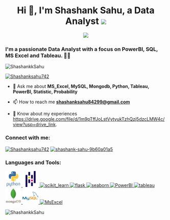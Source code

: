 <h1 align="center">Hi 👋, I'm Shashank Sahu, a Data Analyst <span><img src="https://media3.giphy.com/media/v1.Y2lkPTc5MGI3NjExZHRtcm44eTAxeDk1aWJua29qcDhhbHMzZjdwaWNvYXdyNDJnODRhZiZlcD12MV9pbnRlcm5hbF9naWZfYnlfaWQmY3Q9Zw/ADD4w6XgqLBJohQdBK/giphy.webp" width="100"></span></h1>
<p align="center">
  <img src="https://media1.giphy.com/media/v1.Y2lkPTc5MGI3NjExdzFxMWs0aDdhajJwczdnbWttamJrczFnd2E3N2h3bzd1eDB1dTh2NCZlcD12MV9pbnRlcm5hbF9naWZfYnlfaWQmY3Q9Zw/0lGd2OXXHe4tFhb7Wh/giphy.webp" width="480"></span></h1>
<p align="center">
<h3>I'm a passionate Data Analyst with a focus on PowerBI, SQL, MS Excel and Tableau. 🤖✨</h3>

<p align="left"> <img src="https://komarev.com/ghpvc/?username=ShashankkSahu&label=Profile%20views&color=0e75b6&style=flat" alt="ShashankkSahu" /> </p>

<p align="left"> <a href="https://twitter.com/Shashanksahu742" target="blank"><img src="https://img.shields.io/twitter/follow/Shashanksahu742?logo=twitter&style=for-the-badge" alt="Shashanksahu742" /></a> </p>

- 💬 Ask me about **MS_Excel, MySQL, Mongodb, Python, Tableau, PowerBI, Statistic, Probability**

- 📫 How to reach me **shashanksahu84299@gmail.com**

- 📄 Know about my experiences https://drive.google.com/file/d/1m9pTffJoLstVytyukTzhQzj5dzcLMW4c/view?usp=drive_link.

<h3 align="left">Connect with me:</h3>
<p align="left">
<a href="https://twitter.com/Shashanksahu742" target="blank"><img align="center" src="https://raw.githubusercontent.com/rahuldkjain/github-profile-readme-generator/master/src/images/icons/Social/twitter.svg" alt="Shashanksahu742" height="30" width="40" /></a>
<a href="https://linkedin.com/in/shashank-sahu-9b60a01a5" target="blank"><img align="center" src="https://raw.githubusercontent.com/rahuldkjain/github-profile-readme-generator/master/src/images/icons/Social/linked-in-alt.svg" alt="shashank-sahu-9b60a01a5" height="30" width="40" /></a>
</p>

<h3 align="left">Languages and Tools:</h3>
<p align="left"> <a href="https://www.python.org" target="_blank" rel="noreferrer"> <img src="https://raw.githubusercontent.com/devicons/devicon/master/icons/python/python-original-wordmark.svg" alt="Python" width="50" height="50"/> <a href="https://pandas.pydata.org/" target="_blank" rel="noreferrer"> <img src="https://raw.githubusercontent.com/devicons/devicon/2ae2a900d2f041da66e950e4d48052658d850630/icons/pandas/pandas-original.svg" alt="pandas" width="50" height="50"/> </a> <a href="https://scikit-learn.org/" target="_blank" rel="noreferrer"> <img src="https://upload.wikimedia.org/wikipedia/commons/0/05/Scikit_learn_logo_small.svg" alt="scikit_learn" width="50" height="50"/> </a> <a href="https://numpy.org/" target="_blank" rel="noreferrer"> <img src="https://cdn.worldvectorlogo.com/logos/numpy-1.svg" alt="flask" width="50" height="50"/> </a>
<a href="https://seaborn.pydata.org/" target="_blank" rel="noreferrer"> <img src="https://seaborn.pydata.org/_images/logo-mark-lightbg.svg" alt="seaborn" width="50" height="50"/> </a> </a> <a href="https://www.microsoft.com/en-us/power-platform/products/power-bi" target="_blank" rel="noreferrer"> <img src="https://upload.wikimedia.org/wikipedia/commons/c/cf/New_Power_BI_Logo.svg" alt="PowerBI" width="50" height="50"/> </a> <a href="https://www.tableau.com/" target="_blank" rel="noreferrer"> <img src="https://cdn.worldvectorlogo.com/logos/tableau-software.svg" alt="tableau" width="50" height="50"/> </a> <a href="https://www.mongodb.com/" target="_blank" rel="noreferrer"> <img src="https://raw.githubusercontent.com/devicons/devicon/master/icons/mongodb/mongodb-original-wordmark.svg" alt="mongodb" width="50" height="50"/> </a> <a href="https://www.mysql.com/" target="_blank" rel="noreferrer"> <img src="https://raw.githubusercontent.com/devicons/devicon/master/icons/mysql/mysql-original-wordmark.svg" alt="mysql" width="50" height="50"/> </a> <a href="https://www.microsoft.com/en/microsoft-365/excel?market=af" target="_blank" rel="noreferrer"> <img src="https://upload.wikimedia.org/wikipedia/commons/3/34/Microsoft_Office_Excel_%282019%E2%80%93present%29.svg" alt="MsExcel" width="50" height="50"/> </a>

<p><img align="center" src="https://github-readme-stats.vercel.app/api/top-langs?username=ShashankkSahu&show_icons=true&locale=en&layout=compact" alt="ShashankkSahu" /></p>

